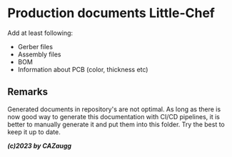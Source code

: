 # Production documents Little-Chef

Add at least following:

- Gerber files
- Assembly files
- BOM
- Information about PCB (color, thickness etc)

## Remarks

Generated documents in repository's are not optimal. As long as there is now good way to generate this documentation with CI/CD pipelines, it is better to manually generate it and put them into this folder. Try the best to keep it up to date.

***(c)2023 by CAZaugg***
